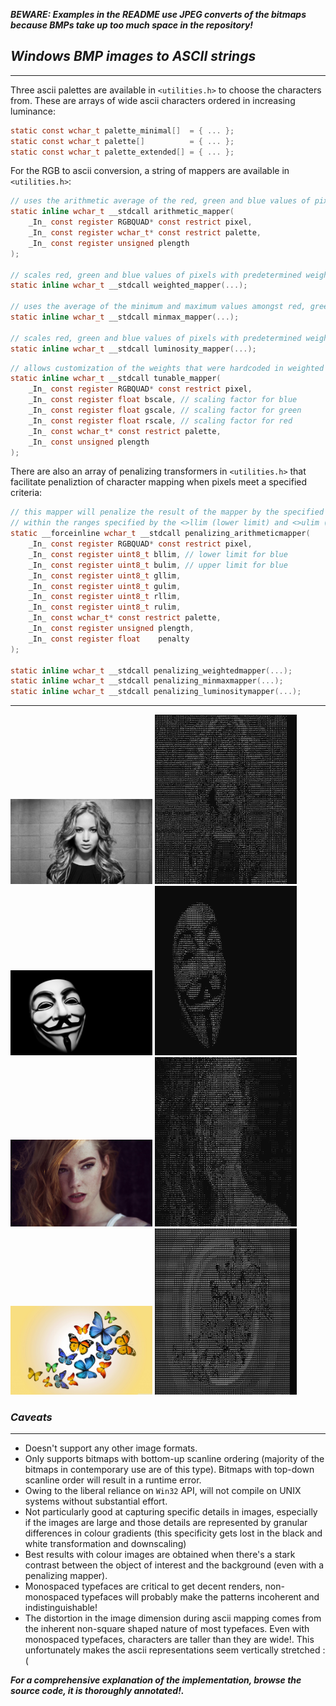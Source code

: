___BEWARE: Examples in the README use JPEG converts of the bitmaps because BMPs take up too much space in the repository!___

## ___Windows BMP images to ASCII strings___
--------------

Three ascii palettes are available in `<utilities.h>` to choose the characters from. These are arrays of wide ascii characters ordered in increasing luminance:
```C
static const wchar_t palette_minimal[]  = { ... };
static const wchar_t palette[]          = { ... };
static const wchar_t palette_extended[] = { ... };
```

For the RGB to ascii conversion, a string of mappers are available in `<utilities.h>`:

```C
// uses the arithmetic average of the red, green and blue values of pixels
static inline wchar_t __stdcall arithmetic_mapper(
    _In_ const register RGBQUAD* const restrict pixel,
    _In_ const register wchar_t* const restrict palette,
    _In_ const register unsigned plength
);

// scales red, green and blue values of pixels with predetermined weights
static inline wchar_t __stdcall weighted_mapper(...);

// uses the average of the minimum and maximum values amongst red, green and blue values of each pixel
static inline wchar_t __stdcall minmax_mapper(...);

// scales red, green and blue values of pixels with predetermined weights (different from the weights used by weighted_mapper) 
static inline wchar_t __stdcall luminosity_mapper(...);
```

```C
// allows customization of the weights that were hardcoded in weighted and luminosity mappers
static inline wchar_t __stdcall tunable_mapper(
    _In_ const register RGBQUAD* const restrict pixel,
    _In_ const register float bscale, // scaling factor for blue
    _In_ const register float gscale, // scaling factor for green
    _In_ const register float rscale, // scaling factor for red
    _In_ const wchar_t* const restrict palette,
    _In_ const unsigned plength
);
```

There are also an array of penalizing transformers in `<utilities.h>` that facilitate penaliztion of character mapping when pixels meet a specified criteria:

```C
// this mapper will penalize the result of the mapper by the specified penalty value when the pixel's RGB values all fall
// within the ranges specified by the <>llim (lower limit) and <>ulim (upper limit) delimiters.
static __forceinline wchar_t __stdcall penalizing_arithmeticmapper(
    _In_ const register RGBQUAD* const restrict pixel,
    _In_ const register uint8_t bllim, // lower limit for blue
    _In_ const register uint8_t bulim, // upper limit for blue
    _In_ const register uint8_t gllim,
    _In_ const register uint8_t gulim,
    _In_ const register uint8_t rllim,
    _In_ const register uint8_t rulim,
    _In_ const wchar_t* const restrict palette,
    _In_ const register unsigned plength,
    _In_ const register float    penalty
);

static inline wchar_t __stdcall penalizing_weightedmapper(...);
static inline wchar_t __stdcall penalizing_minmaxmapper(...);
static inline wchar_t __stdcall penalizing_luminositymapper(...);
```

------

<div><img src="./readme/jennifer_lawrence.jpg"  width=45%> <img src="./readme/jennifer.jpg" width=45%></div>
<div><img src="./readme/vendetta-wallpaper.jpg"  width=45%> <img src="./readme/vendetta.jpg" width=45%></div>
<div><img src="./readme/ginger_woman.jpg"  width=45%> <img src="./readme/ginger.jpg" width=45%></div>
<div><img src="./readme/butterflies_2.jpg"  width=45%> <img src="./readme/butterflies.jpg" width=45%></div>

### ___Caveats___
-----------------

- Doesn't support any other image formats.
- Only supports bitmaps with bottom-up scanline ordering (majority of the bitmaps in contemporary use are of this type). Bitmaps with top-down scanline order will result in a runtime error.
- Owing to the liberal reliance on `Win32` API, will not compile on UNIX systems without substantial effort.
- Not particularly good at capturing specific details in images, especially if the images are large and those details are represented by granular differences in colour gradients (this specificity gets lost in the black and white transformation and downscaling)
- Best results with colour images are obtained when there's a stark contrast between the object of interest and the background (even with a penalizing mapper).
- Monospaced typefaces are critical to get decent renders, non-monospaced typefaces will probably make the patterns incoherent and indistinguishable!
- The distortion in the image dimension during ascii mapping comes from the inherent non-square shaped nature of most typefaces.
Even with monospaced typefaces, characters are taller than they are wide!. This unfortunately makes the ascii representations seem vertically stretched :(   

___For a comprehensive explanation of the implementation, browse the source code, it is thoroughly annotated!.___

